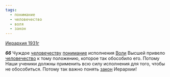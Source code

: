 ```yaml
---
tags:
  - понимание
  - человечество
  - воля
  - закон
---
```


[Иерархия 1931г](/agni/1931)

___66___
Чуждое [человечеству](/tag/#[человечество](/tag/#человечество)) [понимание](/tag/#понимание) исполнения [Воли](/tag/#воля) Высшей привело [человечество](/tag/#человечество) к тому положению, которое так обособило его. Потому Наши ученики должны применить всю силу исполнения для того, чтобы не обособиться. Потому так важно понять [закон](/tag/#закон) Иерархии!   

